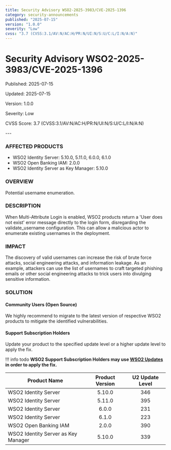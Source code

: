 ```yaml
---
title: Security Advisory WSO2-2025-3983/CVE-2025-1396
category: security-announcements
published: "2025-07-15" 
version: "1.0.0"
severity: "Low"
cvss: "3.7 (CVSS:3.1/AV:N/AC:H/PR:N/UI:N/S:U/C:L/I:N/A:N)"
---
```


# Security Advisory WSO2-2025-3983/CVE-2025-1396

<p class="doc-info">Published: 2025-07-15</p> 
<p class="doc-info">Updated: 2025-07-15</p>
<p class="doc-info">Version: 1.0.0</p>
<p class="doc-info">Severity: Low</p>
<p class="doc-info">CVSS Score: 3.7 (CVSS:3.1/AV:N/AC:H/PR:N/UI:N/S:U/C:L/I:N/A:N)</p>
---

### AFFECTED PRODUCTS
* WSO2 Identity Server: 5.10.0, 5.11.0, 6.0.0, 6.1.0
* WSO2 Open Banking IAM: 2.0.0
* WSO2 Identity Server as Key Manager: 5.10.0


### OVERVIEW
Potential username enumeration.


### DESCRIPTION
When Multi-Attribute Login is enabled, WSO2 products return a 'User does not exist' error message directly to the login form, disregarding the validate_username configuration. This can allow a malicious actor to enumerate existing usernames in the deployment.


### IMPACT
The discovery of valid usernames can increase the risk of brute force attacks, social engineering attacks, and information leakage. As an example, attackers can use the list of usernames to craft targeted phishing emails or other social engineering attacks to trick users into divulging sensitive information.


### SOLUTION

#### Community Users (Open Source)
We highly recommend to migrate to the latest version of respective WSO2 products to mitigate the identified vulnerabilities.


#### Support Subscription Holders

Update your product to the specified update level or a higher update level to apply the fix.

!!! info todo
    **WSO2 Support Subscription Holders may use [WSO2 Updates](https://wso2.com/updates/) in order to apply the fix.**

| Product Name                        | Product Version | U2 Update Level |
| ----------------------------------- | :-------------: | :-------------: |
| WSO2 Identity Server                |     5.10.0      |       346       |
| WSO2 Identity Server                |     5.11.0      |       395       |
| WSO2 Identity Server                |      6.0.0      |       231       |
| WSO2 Identity Server                |      6.1.0      |       223       |
| WSO2 Open Banking IAM               |      2.0.0      |       390       |
| WSO2 Identity Server as Key Manager |     5.10.0      |       339       |





